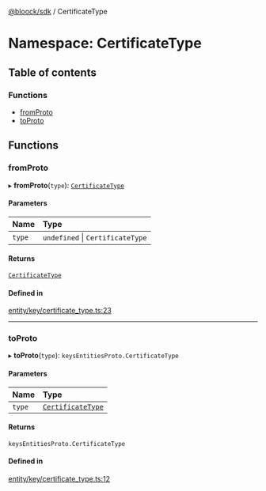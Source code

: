 [@bloock/sdk](../index.md) / CertificateType

# Namespace: CertificateType

## Table of contents

### Functions

- [fromProto](CertificateType.md#fromproto)
- [toProto](CertificateType.md#toproto)

## Functions

### fromProto

▸ **fromProto**(`type`): [`CertificateType`](../enums/CertificateType-1.md)

#### Parameters

| Name | Type |
| :------ | :------ |
| `type` | `undefined` \| `CertificateType` |

#### Returns

[`CertificateType`](../enums/CertificateType-1.md)

#### Defined in

[entity/key/certificate_type.ts:23](https://github.com/bloock/bloock-sdk/blob/cf3411f/languages/js/src/entity/key/certificate_type.ts#L23)

___

### toProto

▸ **toProto**(`type`): `keysEntitiesProto.CertificateType`

#### Parameters

| Name | Type |
| :------ | :------ |
| `type` | [`CertificateType`](../enums/CertificateType-1.md) |

#### Returns

`keysEntitiesProto.CertificateType`

#### Defined in

[entity/key/certificate_type.ts:12](https://github.com/bloock/bloock-sdk/blob/cf3411f/languages/js/src/entity/key/certificate_type.ts#L12)
